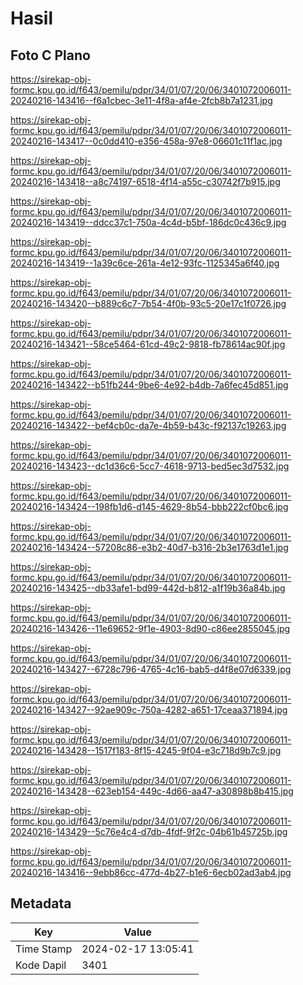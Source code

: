 # Hasil

## Foto C Plano

https://sirekap-obj-formc.kpu.go.id/f643/pemilu/pdpr/34/01/07/20/06/3401072006011-20240216-143416--f6a1cbec-3e11-4f8a-af4e-2fcb8b7a1231.jpg

https://sirekap-obj-formc.kpu.go.id/f643/pemilu/pdpr/34/01/07/20/06/3401072006011-20240216-143417--0c0dd410-e356-458a-97e8-06601c11f1ac.jpg

https://sirekap-obj-formc.kpu.go.id/f643/pemilu/pdpr/34/01/07/20/06/3401072006011-20240216-143418--a8c74197-6518-4f14-a55c-c30742f7b915.jpg

https://sirekap-obj-formc.kpu.go.id/f643/pemilu/pdpr/34/01/07/20/06/3401072006011-20240216-143419--ddcc37c1-750a-4c4d-b5bf-186dc0c436c9.jpg

https://sirekap-obj-formc.kpu.go.id/f643/pemilu/pdpr/34/01/07/20/06/3401072006011-20240216-143419--1a39c6ce-261a-4e12-93fc-1125345a6f40.jpg

https://sirekap-obj-formc.kpu.go.id/f643/pemilu/pdpr/34/01/07/20/06/3401072006011-20240216-143420--b889c6c7-7b54-4f0b-93c5-20e17c1f0726.jpg

https://sirekap-obj-formc.kpu.go.id/f643/pemilu/pdpr/34/01/07/20/06/3401072006011-20240216-143421--58ce5464-61cd-49c2-9818-fb78614ac90f.jpg

https://sirekap-obj-formc.kpu.go.id/f643/pemilu/pdpr/34/01/07/20/06/3401072006011-20240216-143422--b51fb244-9be6-4e92-b4db-7a6fec45d851.jpg

https://sirekap-obj-formc.kpu.go.id/f643/pemilu/pdpr/34/01/07/20/06/3401072006011-20240216-143422--bef4cb0c-da7e-4b59-b43c-f92137c19263.jpg

https://sirekap-obj-formc.kpu.go.id/f643/pemilu/pdpr/34/01/07/20/06/3401072006011-20240216-143423--dc1d36c6-5cc7-4618-9713-bed5ec3d7532.jpg

https://sirekap-obj-formc.kpu.go.id/f643/pemilu/pdpr/34/01/07/20/06/3401072006011-20240216-143424--198fb1d6-d145-4629-8b54-bbb222cf0bc6.jpg

https://sirekap-obj-formc.kpu.go.id/f643/pemilu/pdpr/34/01/07/20/06/3401072006011-20240216-143424--57208c86-e3b2-40d7-b316-2b3e1763d1e1.jpg

https://sirekap-obj-formc.kpu.go.id/f643/pemilu/pdpr/34/01/07/20/06/3401072006011-20240216-143425--db33afe1-bd99-442d-b812-a1f19b36a84b.jpg

https://sirekap-obj-formc.kpu.go.id/f643/pemilu/pdpr/34/01/07/20/06/3401072006011-20240216-143426--11e69652-9f1e-4903-8d90-c86ee2855045.jpg

https://sirekap-obj-formc.kpu.go.id/f643/pemilu/pdpr/34/01/07/20/06/3401072006011-20240216-143427--6728c796-4765-4c16-bab5-d4f8e07d6339.jpg

https://sirekap-obj-formc.kpu.go.id/f643/pemilu/pdpr/34/01/07/20/06/3401072006011-20240216-143427--92ae909c-750a-4282-a651-17ceaa371894.jpg

https://sirekap-obj-formc.kpu.go.id/f643/pemilu/pdpr/34/01/07/20/06/3401072006011-20240216-143428--1517f183-8f15-4245-9f04-e3c718d9b7c9.jpg

https://sirekap-obj-formc.kpu.go.id/f643/pemilu/pdpr/34/01/07/20/06/3401072006011-20240216-143428--623eb154-449c-4d66-aa47-a30898b8b415.jpg

https://sirekap-obj-formc.kpu.go.id/f643/pemilu/pdpr/34/01/07/20/06/3401072006011-20240216-143429--5c76e4c4-d7db-4fdf-9f2c-04b61b45725b.jpg

https://sirekap-obj-formc.kpu.go.id/f643/pemilu/pdpr/34/01/07/20/06/3401072006011-20240216-143416--9ebb86cc-477d-4b27-b1e6-6ecb02ad3ab4.jpg


## Metadata

| Key        | Value               |
| ---------- | ------------------- |
| Time Stamp | 2024-02-17 13:05:41 |
| Kode Dapil | 3401                |



